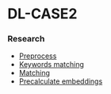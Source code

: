 # DL-CASE2

### Research

- [Preprocess](./notebooks/preprocess.ipynb)
- [Keywords matching](./notebooks/matching_keywords.ipynb)
- [Matching](./notebooks/matching.ipynb)
- [Precalculate embeddings](./notebooks/precalculate_embeddings.ipynb)
